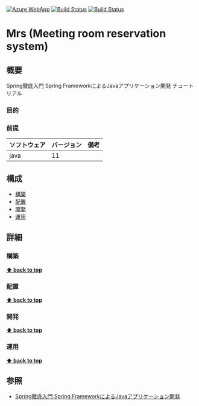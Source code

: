 [![Azure WebApp](https://img.shields.io/badge/Azure_WebApp-app--mrs-blue)](http://app-mrs.azurewebsites.net/)
[![Build Status](https://dev.azure.com/k2works/Mrs/_apis/build/status/CI-Mrs?branchName=master)](https://dev.azure.com/k2works/Mrs/_build/latest?definitionId=9&branchName=master)
[![Build Status](https://dev.azure.com/k2works/Mrs/_apis/build/status/CI-Mrs?branchName=develop)](https://dev.azure.com/k2works/Mrs/_build/latest?definitionId=9&branchName=develop)

# Mrs (Meeting room reservation system)

## 概要
Spring徹底入門 Spring FrameworkによるJavaアプリケーション開発 チュートリアル

### 目的

### 前提

| ソフトウェア   | バージョン | 備考 |
| :------------- | :--------- | :--- |
| java         | 11     |      |

## 構成

- [構築](#構築)
- [配置](#配置)
- [開発](#開発)
- [運用](#運用)

## 詳細

### 構築

**[⬆ back to top](#構成)**

### 配置

**[⬆ back to top](#構成)**

### 開発

**[⬆ back to top](#構成)**

### 運用

**[⬆ back to top](#構成)**

## 参照

- [Spring徹底入門 Spring FrameworkによるJavaアプリケーション開発](https://www.amazon.co.jp/dp/B01IEWNLBU/ref=dp-kindle-redirect?_encoding=UTF8&btkr=1)
